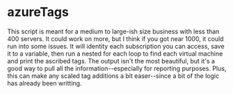 # azureTags
This script is meant for a medium to large-ish size business with less than 400 servers. It could work on more, but I think if you got near 1000, it could run into some issues. It will identity each subscription you can access, save it to a variable, then run a nested for each loop to find each virtual machine and print the ascribed tags. The output isn't the most beautiful, but it's a good way to pull all the information--especially for reporting purposes. Plus, this can make any scaled tag additions a bit easer--since a bit of the logic has already been writting.
